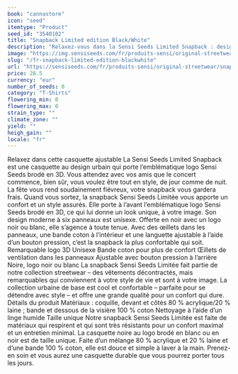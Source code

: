 ```yaml
---
book: "cannastore"
icon: "seed"
itemtype: "Product"
seed_id: "3540102"
title: "Snapback Limited edition Black/White"
description: "Relaxez-vous dans la Sensi Seeds Limited Snapback : design urbain et logo emblématique Sensi Seeds brodé en 3D. Achetez en ligne !"
image: "https://img.sensiseeds.com/fr/produits-sensi/original-streetwear/snapback-limited-edition-black-white-image.png"
slug: "/fr-snapback-limited-edition-blackwhite"
url: "https://sensiseeds.com/fr/produits-sensi/original-streetwear/snapback-limited-edition-black-white?a_aid=cannastore"
price: 28.5
currency: "eur"
number_of_seeds: 0
category: "T-Shirts"
flowering_min: 0
flowering_max: 0
strain_type: ""
climate_zone: ""
yield: ""
heigh_gain: ""
locale: "fr"
---
```

Relaxez dans cette casquette ajustable La Sensi Seeds Limited Snapback est une casquette au design urbain qui porte l’emblématique logo Sensi Seeds brodé en 3D. Vous attendez avec vos amis que le concert commence, bien sûr, vous voulez être tout en style, de jour comme de nuit. La fête vous rend soudainement fiévreux, votre snapback vous gardera frais. Quand vous sortez, la snapback Sensi Seeds Limitée vous apporte un confort et un style assurés. Elle porte à l’avant l’emblématique logo Sensi Seeds brodé en 3D, ce qui lui donne un look unique, à votre image. Son design moderne à six panneaux est unisexe. Offerte en noir avec un logo noir ou blanc, elle s’agence à toute tenue. Avec des œillets dans les panneaux, une bande coton à l’intérieur et une languette ajustable à l’aide d’un bouton pression, c’est la snapback la plus confortable qui soit. Remarquable logo 3D Unisexe Bande coton pour plus de confort Œillets de ventilation dans les panneaux Ajustable avec bouton pression à l’arrière Noire, logo noir ou blanc La snapback Sensi Seeds Limitée fait partie de notre collection streetwear – des vêtements décontractés, mais remarquables qui conviennent à votre style de vie et sont à votre image. La collection urbaine de base est cool et confortable – parfaite pour se détendre avec style – et offre une grande qualité pour un confort qui dure. Détails du produit Matériaux : coquille, devant et côtés 80 % acrylique/20 % laine ; bande et dessous de la visière 100 % coton Nettoyage à l’aide d’un linge humide Taille unique Notre snapback Sensi Seeds Limitée est faite de matériaux qui respirent et qui sont très résistants pour un confort maximal et un entretien minimal. La casquette noire au logo brodé en blanc ou en noir est de taille unique. Faite d’un mélange 80 % acrylique et 20 % laine et d’une bande 100 % coton, elle est douce et simple à laver à la main. Prenez-en soin et vous aurez une casquette durable que vous pourrez porter tous les jours.
